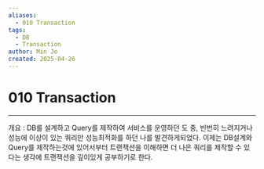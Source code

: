 ```yaml
---
aliases:
  - 010 Transaction
tags:
  - DB
  - Transaction
author: Min Jo
created: 2025-04-26
---
```


# 010 Transaction 
----

개요 : DB를 설계하고 Query를 제작하여 서비스를 운영하던 도 중, 빈번히 느려지거나 성능에 이상이 있는 쿼리만 성능최적화를 하던 나를 발견하게되었다. 이제는 DB설계와 Query를 제작하는것에 있어서부터 트랜잭션을 이해하면 더 나은 쿼리를 제작할 수 있다는 생각에 트랜잭션을 깊이있게 공부하기로 한다.
